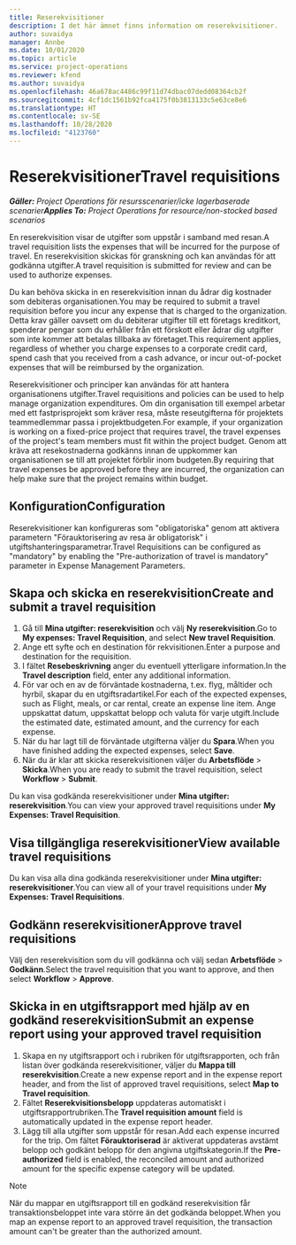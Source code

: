 ```yaml
---
title: Reserekvisitioner
description: I det här ämnet finns information om reserekvisitioner.
author: suvaidya
manager: Annbe
ms.date: 10/01/2020
ms.topic: article
ms.service: project-operations
ms.reviewer: kfend
ms.author: suvaidya
ms.openlocfilehash: 46a678ac4486c99f11d74dbac07dedd08364cb2f
ms.sourcegitcommit: 4cf1dc1561b92fca4175f0b3813133c5e63ce8e6
ms.translationtype: HT
ms.contentlocale: sv-SE
ms.lasthandoff: 10/28/2020
ms.locfileid: "4123760"
---
```

# <a name="travel-requisitions"></a><span data-ttu-id="55f0a-103">Reserekvisitioner</span><span class="sxs-lookup"><span data-stu-id="55f0a-103">Travel requisitions</span></span>

<span data-ttu-id="55f0a-104">_**Gäller:** Project Operations för resursscenarier/icke lagerbaserade scenarier_</span><span class="sxs-lookup"><span data-stu-id="55f0a-104">_**Applies To:** Project Operations for resource/non-stocked based scenarios_</span></span>

<span data-ttu-id="55f0a-105">En reserekvisition visar de utgifter som uppstår i samband med resan.</span><span class="sxs-lookup"><span data-stu-id="55f0a-105">A travel requisition lists the expenses that will be incurred for the purpose of travel.</span></span> <span data-ttu-id="55f0a-106">En reserekvisition skickas för granskning och kan användas för att godkänna utgifter.</span><span class="sxs-lookup"><span data-stu-id="55f0a-106">A travel requisition is submitted for review and can be used to authorize expenses.</span></span>

<span data-ttu-id="55f0a-107">Du kan behöva skicka in en reserekvisition innan du ådrar dig kostnader som debiteras organisationen.</span><span class="sxs-lookup"><span data-stu-id="55f0a-107">You may be required to submit a travel requisition before you incur any expense that is charged to the organization.</span></span> <span data-ttu-id="55f0a-108">Detta krav gäller oavsett om du debiterar utgifter till ett företags kreditkort, spenderar pengar som du erhåller från ett förskott eller ådrar dig utgifter som inte kommer att betalas tillbaka av företaget.</span><span class="sxs-lookup"><span data-stu-id="55f0a-108">This requirement applies, regardless of whether you charge expenses to a corporate credit card, spend cash that you received from a cash advance, or incur out-of-pocket expenses that will be reimbursed by the organization.</span></span>

<span data-ttu-id="55f0a-109">Reserekvisitioner och principer kan användas för att hantera organisationens utgifter.</span><span class="sxs-lookup"><span data-stu-id="55f0a-109">Travel requisitions and policies can be used to help manage organization expenditures.</span></span> <span data-ttu-id="55f0a-110">Om din organisation till exempel arbetar med ett fastprisprojekt som kräver resa, måste reseutgifterna för projektets teammedlemmar passa i projektbudgeten.</span><span class="sxs-lookup"><span data-stu-id="55f0a-110">For example, if your organization is working on a fixed-price project that requires travel, the travel expenses of the project's team members must fit within the project budget.</span></span> <span data-ttu-id="55f0a-111">Genom att kräva att resekostnaderna godkänns innan de uppkommer kan organisationen se till att projektet förblir inom budgeten.</span><span class="sxs-lookup"><span data-stu-id="55f0a-111">By requiring that travel expenses be approved before they are incurred, the organization can help make sure that the project remains within budget.</span></span>

## <a name="configuration"></a><span data-ttu-id="55f0a-112">Konfiguration</span><span class="sxs-lookup"><span data-stu-id="55f0a-112">Configuration</span></span> 

<span data-ttu-id="55f0a-113">Reserekvisitioner kan konfigureras som "obligatoriska" genom att aktivera parametern "Förauktorisering av resa är obligatorisk" i utgiftshanteringsparametrar.</span><span class="sxs-lookup"><span data-stu-id="55f0a-113">Travel Requisitions can be configured as "mandatory" by enabling the "Pre-authorization of travel is mandatory" parameter in Expense Management Parameters.</span></span> 

## <a name="create-and-submit-a-travel-requisition"></a><span data-ttu-id="55f0a-114">Skapa och skicka en reserekvisition</span><span class="sxs-lookup"><span data-stu-id="55f0a-114">Create and submit a travel requisition</span></span>

1. <span data-ttu-id="55f0a-115">Gå till **Mina utgifter: reserekvisition** och välj **Ny reserekvisition**.</span><span class="sxs-lookup"><span data-stu-id="55f0a-115">Go to **My expenses: Travel Requisition**, and select **New travel Requisition**.</span></span>
2. <span data-ttu-id="55f0a-116">Ange ett syfte och en destination för rekvisitionen.</span><span class="sxs-lookup"><span data-stu-id="55f0a-116">Enter a purpose and destination for the requisition.</span></span>
3. <span data-ttu-id="55f0a-117">I fältet **Resebeskrivning** anger du eventuell ytterligare information.</span><span class="sxs-lookup"><span data-stu-id="55f0a-117">In the  **Travel description** field, enter any additional information.</span></span> 
4. <span data-ttu-id="55f0a-118">För var och en av de förväntade kostnaderna, t.ex. flyg, måltider och hyrbil, skapar du en utgiftsradartikel.</span><span class="sxs-lookup"><span data-stu-id="55f0a-118">For each of the expected expenses, such as Flight, meals, or car rental, create an expense line item.</span></span> <span data-ttu-id="55f0a-119">Ange uppskattat datum, uppskattat belopp och valuta för varje utgift.</span><span class="sxs-lookup"><span data-stu-id="55f0a-119">Include the estimated date, estimated amount, and the currency for each expense.</span></span> 
5. <span data-ttu-id="55f0a-120">När du har lagt till de förväntade utgifterna väljer du **Spara**.</span><span class="sxs-lookup"><span data-stu-id="55f0a-120">When you have finished adding the expected expenses, select **Save**.</span></span>
6. <span data-ttu-id="55f0a-121">När du är klar att skicka reserekvisitionen väljer du **Arbetsflöde** > **Skicka**.</span><span class="sxs-lookup"><span data-stu-id="55f0a-121">When you are ready to submit the travel requisition, select **Workflow** > **Submit**.</span></span>

<span data-ttu-id="55f0a-122">Du kan visa godkända reserekvisitioner under **Mina utgifter: reserekvisition**.</span><span class="sxs-lookup"><span data-stu-id="55f0a-122">You can view your approved travel requisitions under **My Expenses: Travel Requisition**.</span></span> 

## <a name="view-available-travel-requisitions"></a><span data-ttu-id="55f0a-123">Visa tillgängliga reserekvisitioner</span><span class="sxs-lookup"><span data-stu-id="55f0a-123">View available travel requisitions</span></span>

<span data-ttu-id="55f0a-124">Du kan visa alla dina godkända reserekvisitioner under **Mina utgifter: reserekvisitioner**.</span><span class="sxs-lookup"><span data-stu-id="55f0a-124">You can view all of your travel requisitions under **My Expenses: Travel Requisitions**.</span></span>

## <a name="approve-travel-requisitions"></a><span data-ttu-id="55f0a-125">Godkänn reserekvisitioner</span><span class="sxs-lookup"><span data-stu-id="55f0a-125">Approve travel requisitions</span></span>

<span data-ttu-id="55f0a-126">Välj den reserekvisition som du vill godkänna och välj sedan **Arbetsflöde** > **Godkänn**.</span><span class="sxs-lookup"><span data-stu-id="55f0a-126">Select the travel requisition that you want to approve, and then select **Workflow** > **Approve**.</span></span>  

## <a name="submit-an-expense-report-using-your-approved-travel-requisition"></a><span data-ttu-id="55f0a-127">Skicka in en utgiftsrapport med hjälp av en godkänd reserekvisition</span><span class="sxs-lookup"><span data-stu-id="55f0a-127">Submit an expense report using your approved travel requisition</span></span>

1. <span data-ttu-id="55f0a-128">Skapa en ny utgiftsrapport och i rubriken för utgiftsrapporten, och från listan över godkända reserekvisitioner, väljer du **Mappa till reserekvisition**.</span><span class="sxs-lookup"><span data-stu-id="55f0a-128">Create a new expense report and in the expense report header, and from the list of approved travel requisitions, select **Map to Travel requisition**.</span></span>
2. <span data-ttu-id="55f0a-129">Fältet **Reserekvisitionsbelopp** uppdateras automatiskt i utgiftsrapportrubriken.</span><span class="sxs-lookup"><span data-stu-id="55f0a-129">The **Travel requisition amount** field is automatically updated in the expense report header.</span></span>
3. <span data-ttu-id="55f0a-130">Lägg till alla utgifter som uppstår för resan.</span><span class="sxs-lookup"><span data-stu-id="55f0a-130">Add each expense incurred for the trip.</span></span> <span data-ttu-id="55f0a-131">Om fältet **Förauktoriserad** är aktiverat uppdateras avstämt belopp och godkänt belopp för den angivna utgiftskategorin.</span><span class="sxs-lookup"><span data-stu-id="55f0a-131">If the **Pre-authorized** field is enabled, the reconciled amount and authorized amount for the specific expense category will be updated.</span></span>

> [!NOTE]
> <span data-ttu-id="55f0a-132">När du mappar en utgiftsrapport till en godkänd reserekvisition får transaktionsbeloppet inte vara större än det godkända beloppet.</span><span class="sxs-lookup"><span data-stu-id="55f0a-132">When you map an expense report to an approved travel requisition, the transaction amount can't be greater than the authorized amount.</span></span> 
